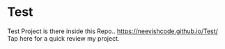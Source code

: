 # Test
Test Project is there inside this Repo..
https://neevishcode.github.io/Test/ Tap here for a quick review my project.
